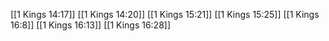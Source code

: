 [[1 Kings 14:17]]
[[1 Kings 14:20]]
[[1 Kings 15:21]]
[[1 Kings 15:25]]
[[1 Kings 16:8]]
[[1 Kings 16:13]]
[[1 Kings 16:28]]
